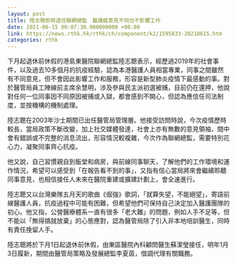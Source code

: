 ```yaml
---
layout: post
title: 陸志聰即將退任聯網總監　醫護縱意見不同也不影響工作
date: 2021-06-15 00:07:30.000000000 +08:00
link: https://news.rthk.hk/rthk/ch/component/k2/1595833-20210615.htm
categories: rthk
---
```


下月起退休前休假的港島東醫院聯網總監陸志聰表示，經歷過2019年的社會事件，以及過去10多個月的抗疫經驗，認為本港醫護人員相當專業，同事之間雖然有不同意見，但不會因此影響工作和服務，形容是新型肺炎疫情下最感動的事。對於醫管局員工陣線前主席余慧明，涉及參與民主派初選被捕，目前仍在還押，他說對任何一位同事因不同原因被捕或入獄，都會感到不開心，但認為應信任司法制度，並按機構的機制處理。

陸志聰在2003年沙士期間已出任醫管局管理層。他接受訪問時說，今次疫情歷時較長，當局政策不斷改變，加上社交媒體發達，社會上亦有無數的意見領袖，間中會有錯誤或不完整的消息流出，形容情況較複雜，今次作為聯網總監，需要特別花心力，凝聚同事齊心抗疫。

他又說，自己習慣親自到飯堂和病房，與前線同事聊天，了解他們的工作環境和運作情況，希望可以感受到「在報告看不到的事」，又指有信心當局將來會繼續聆聽同事意見，也相信接任人未來在醫院重建或擴建計劃上，會全速進行。

陸志聰又以台灣樂隊五月天的歌曲《倔強》歌詞，「就算失望，不能絕望」，寄語前線醫護人員，抗疫過程中可能有困難，但希望他們可保持自己決定加入醫護團隊的初心。他又指，公營醫療體系一直有很多「老大難」的問題，例如人手不足等，但不能以「無得搞就放棄」的心態應對，認為醫管局除了引入非本地培訓醫生，同時有責任挽留人手。

陸志聰將於下月1日起退休前休假，由東區醫院內科顧問醫生蘇潔瑩接任，明年1月3日履新，期間由醫管局策略及發展總監李夏茵，借調代理有關職務。
